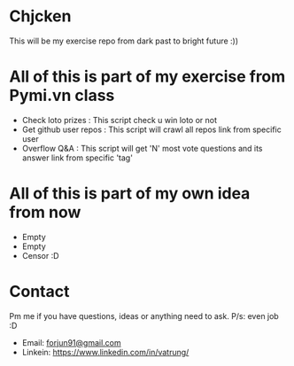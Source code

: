 # Chjcken

This will be my exercise repo from dark past to bright future :))


# All of this is part of my exercise from Pymi.vn class

- Check loto prizes : This script check u win loto or not
- Get github user repos : This script will crawl all repos link from specific user
- Overflow Q&A : This script will get 'N' most vote questions and its answer link from specific 'tag'


# All of this is part of my own idea from now

- Empty
- Empty
- Censor :D


# Contact

Pm me if you have questions, ideas or anything need to ask.
P/s: even job :D

- Email: forjun91@gmail.com
- Linkein: https://www.linkedin.com/in/vatrung/
